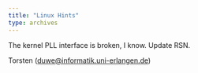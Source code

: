 ```yaml
---
title: "Linux Hints"
type: archives
---
```


The kernel PLL interface is broken, I know.
Update RSN.

Torsten
(duwe@informatik.uni-erlangen.de)